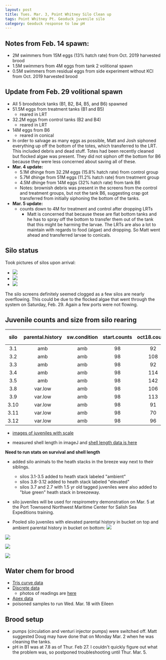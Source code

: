 ```yaml
---
layout: post
title: Tues. Mar. 3, Point Whitney Silo Clean up
tags: Point Whitney Pt. Geoduck juvenile silo 
category: Geoduck response to low pH 
---
```


## Notes from Feb. 14 spawn:
- 2M swimmers from 15M eggs (13% hatch rate) from Oct. 2019 harvested brood
- 1.5M swimmers from 4M eggs from tank 2 volitional spawn
- 0.5M swimmers from residual eggs from side experiment without KCl from Oct. 2019 harvested brood

## Update from Feb. 29 volitional spawn
- All 5 broodstock tanks (B1, B2, B4, B5, and B6) spawned
- 51.5M eggs from treatment tanks (B1 and B5)
	- reared in LRT
- 32.2M eggs from control tanks (B2 and B4)
	- reared in LRT 
- 14M eggs from B6
	- reared in conical
- In order to salvage as many eggs as possible, Matt and Josh siphoned everything up off the bottom of the totes, which transferred to the LRT. This included debris and dead stuff. Totes had been recently cleaned but flocked algae was present. They did not siphon off the bottom for B6 because they were less concerned about saving all of these.
- **Mar. 4 update:**
	- 5.1M dhinge from 32.2M eggs (15.8% hatch rate) from control group
	- 5.7M dhinge from 51M eggs (11.2% hatch rate) from treatment group
	- 4.5M dhinge from 14M eggs (32% hatch rate) from tank B6
	- Notes: brownish debris was present in the screens from the control and treatment groups, but not the tank B6, suggesting crap got transferred from initially siphoning the bottom of the tanks.
- **Mar. 5 update:**
	- counts down to 4M for treatment and control after dropping LRTs
		- Matt is concerned that because these are flat bottom tanks and he has to spray off the bottom to transfer them out of the tank that this might be harming the larvae. The LRTs are also a lot to maintain with regards to food (algae) and dropping. So Matt went ahead and transferred larvae to conicals. 

## Silo status
Took pictures of silos upon arrival:

- [![](https://drive.google.com/uc?export=view&id=14OeL0GWrtY5rtmhZFhht7SpuFhoOm7Kc)](https://drive.google.com/file/d/14OeL0GWrtY5rtmhZFhht7SpuFhoOm7Kc/view?usp=sharing)
- [![](https://drive.google.com/uc?export=view&id=1HEwPxw0J5-iZcpzn4Jr0Ld57lD5TPk4Q)](https://drive.google.com/file/d/1HEwPxw0J5-iZcpzn4Jr0Ld57lD5TPk4Q/view?usp=sharing)
- [![](https://drive.google.com/uc?export=view&id=12fQchvU3_NzVehHrfujOmpW-7D2_QqN0)](https://drive.google.com/file/d/12fQchvU3_NzVehHrfujOmpW-7D2_QqN0/view?usp=sharing)

The silo screens definitely seemed clogged as a few silos are nearly overflowing. This could be due to the flocked algae that went through the system on Saturday, Feb. 29. Again a few ports were not flowing.

## Juvenile counts and size from silo rearing
**silo**|**parental.history**|**sw.condition**|**start.counts**|**oct18.counts**|**mar3.counts**|**perc.survival.oct-mar**
:-----:|:-----:|:-----:|:-----:|:-----:|:-----:|:-----:
3.1|amb|amb|98|92|16|17.39130435
3.2|amb|amb|98|108|14|13.00309598
3.3|amb|amb|98|92|6|6.52173913
3.4|amb|amb|98|114|6|5.278592375
3.5|amb|amb|98|142|3|2.117647059
3.8|var.low|amb|98|106|10|9.433962264
3.9|var.low|amb|98|113|9|7.941176471
3.10|var.low|amb|98|91|8|8.759124088
3.11|var.low|amb|98|70|6|8.530805687
3.12|var.low|amb|98|96|3|3.135888502

- [images of juveniles with scale](https://drive.google.com/open?id=1QDuQOvAAcKffxgvTg5hAjAkpFh90N2MF)

- measured shell length in imageJ and [shell length data is here](https://github.com/shellytrigg/P_generosa/blob/master/amb_v_varlowpH_juvis/analyses/20200303_ShellLength/20200303_ShellLength.xlsx)

**Need to run stats on survival and shell length**

- added silo animals to the heath stacks in the breeze way next to their siblings.
	- silos 3.1-3.5 added to heath stack labeled "ambient"
	- silos 3.8-3.12 added to heath stack labeled "elevated"
	- silos 3.7 and 2.7 with 1.5 yr old tagged juveniles were also added to "blue green" heath stack in breezeway. 

- silo juveniles will be used for respirometry demonstration on Mar. 5 at the Port Townsend Northwest Maritime Center for Salish Sea Expeditions training.

- Pooled silo juveniles with elevated parental history in bucket on top and ambient parental history in bucket on bottom:
[![](https://drive.google.com/uc?export=view&id=1BxYjJAtYAmD5CLzEJdPpU8uQy_LgL2V3)](https://drive.google.com/file/d/1BxYjJAtYAmD5CLzEJdPpU8uQy_LgL2V3/view?usp=sharing)

[![](https://drive.google.com/uc?export=view&id=18WwCtEPZrjgXx0Do5CIVXCLcepND1qJW)](https://drive.google.com/file/d/18WwCtEPZrjgXx0Do5CIVXCLcepND1qJW/view?usp=sharing)

[![](https://drive.google.com/uc?export=view&id=1otrqtuqGMSGQ7FJpw1O3lemS9f8n6637)](https://drive.google.com/file/d/1otrqtuqGMSGQ7FJpw1O3lemS9f8n6637/view?usp=sharing)

[![](https://drive.google.com/uc?export=view&id=1PoM10LCwXRMHWz1HkyXSJYvrviAjqwtw)](https://drive.google.com/file/d/1PoM10LCwXRMHWz1HkyXSJYvrviAjqwtw/view?usp=sharing)


## Water chem for brood
- [Tris curve data](https://github.com/shellytrigg/P_generosa/blob/master/Water_Chemistry/Data/Titrator/TrisCalibration.xlsx)
- [Discrete data](https://github.com/shellytrigg/P_generosa/blob/master/Water_Chemistry/data/Titrator/Daily_Temp_pH_Sal.csv)
	- photos of readings are [here](https://drive.google.com/open?id=1U5GXm67WybCju30Tb7Vt-TIvav3sGbUY)
- [Apex data](https://github.com/shellytrigg/P_generosa/tree/master/Water_Chemistry/Data/Apex)
- poisoned samples to run Wed. Mar. 18 with Eileen  


## Brood setup
- pumps (circulation and venturi injector pumps) were switched off. Matt suggested Doug may have done that on Monday Mar. 2 when he was cleaning the tanks. 
- pH in B1 was at 7.8 as of Thur. Feb 27. I couldn't quickly figure out what the problem was, so postponed troubleshooting until Thur. Mar. 5. 


